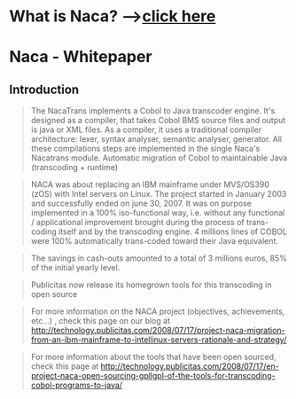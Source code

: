 # What is Naca? -->[click here](Naca0201.md) #

# Naca - Whitepaper #

## Introduction ##

> The NacaTrans implements a Cobol to Java transcoder engine.
> It's designed as a compiler, that takes Cobol BMS source files and output is java or XML files.
> As a compiler, it uses a traditional compiler architecture: lexer, syntax analyser, semantic analyser, generator.
> All these compilations steps are implemented in the single Naca's Nacatrans module.
> Automatic migration of Cobol to maintainable Java (transcoding + runtime)

> NACA was about replacing an IBM mainframe under MVS/OS390 (zOS) with Intel servers on Linux.
> The project started in January 2003 and successfully ended on june 30, 2007.
> It was on purpose implemented in a 100% iso-functional way, i.e. without any functional / applicational improvement brought during the process of  trans-coding itself and by the transcoding engine.
> 4 millions lines of COBOL were 100% automatically trans-coded toward their Java equivalent.

> The savings in cash-outs amounted to a total of 3 millions euros, 85% of the initial yearly level.

> Publicitas now release its homegrown tools for this transcoding in open source

> For more information on the NACA project (objectives, achievements, etc...) , check this page on our blog at http://technology.publicitas.com/2008/07/17/project-naca-migration-from-an-ibm-mainframe-to-intellinux-servers-rationale-and-strategy/

> For more information about the tools that have been open sourced, check this page at http://technology.publicitas.com/2008/07/17/en-project-naca-open-sourcing-gpllgpl-of-the-tools-for-transcoding-cobol-programs-to-java/